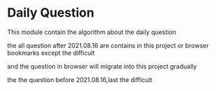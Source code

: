 # Daily Question

This module contain the algorithm about the daily question

the all question after 2021.08.16 are contains in this project or browser bookmarks except the difficult

and the question in browser will migrate into this project gradually

the the question before 2021.08.16,last the difficult